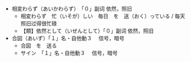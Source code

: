 * 相変わらず（あいかわらず）　「０」副词 依然，照旧
  * 相変わらず　忙（いそが）しい　毎日　を　送（おく）っている / 每天照旧过得很忙碌
  * 【類】依然として（いぜんとして）「０」副词 依然，照旧
* 合図（あいず）「１」名・自他動３ 　信号，暗号
  * 合図　を　送る
  * サイン　「１」名・自他動３ 　信号，暗号
